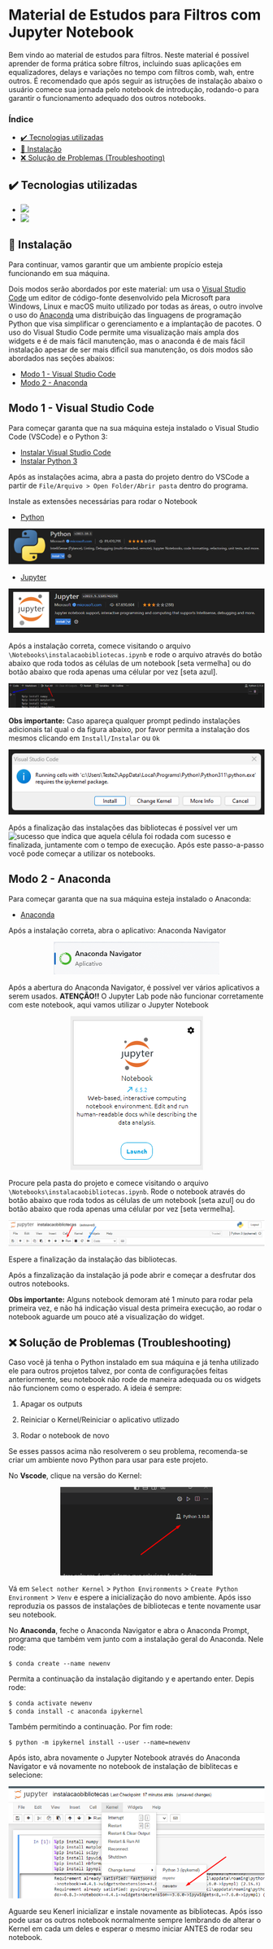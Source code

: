 # Material de Estudos para Filtros com Jupyter Notebook

Bem vindo ao material de estudos para filtros. Neste material é possível aprender de forma prática sobre filtros, incluindo suas aplicações em equalizadores, delays e variações no tempo com filtros comb, wah, entre outros. É recomendado que após seguir as istruções de instalação abaixo o usuário comece sua jornada pelo notebook de introdução, rodando-o para garantir o funcionamento adequado dos outros notebooks.

### Índice

- [✔️ Tecnologias utilizadas](#%EF%B8%8F-tecnologias-utilizadas)
- [🔨  Instalação](#--instalação)
- [❌ Solução de Problemas (Troubleshooting)](#x-solução-de-problemas-troubleshooting)

## ✔️ Tecnologias utilizadas
- <a href="http://jupyter.org/"><img src="https://img.shields.io/badge/Jupyter-F37626.svg?&style=for-the-badge&logo=Jupyter&logoColor=white"></a>
- <a href="https://www.python.org/"><img src="https://img.shields.io/badge/Python-3776AB?style=for-the-badge&logo=python&logoColor=white"></a>

## 🔨  Instalação
Para continuar, vamos garantir que um ambiente propício esteja funcionando em sua máquina.

Dois modos serão abordados por este material: um usa o [Visual Studio Code](https://code.visualstudio.com/) um editor de código-fonte desenvolvido pela Microsoft para Windows, Linux e macOS muito utilizado por todas as áreas, 
o outro involve o uso do [Anaconda](https://www.anaconda.com/download/) uma distribuição das linguagens de programação Python que visa simplificar o gerenciamento e a implantação de pacotes. O uso do Visual Studio Code permite uma visualização mais ampla dos widgets e é de mais fácil manutenção, mas o anaconda é de mais fácil instalação apesar de ser mais dificil sua manutenção, os dois modos são abordados nas seções abaixos:

- [Modo 1 - Visual Studio Code](#modo-1---visual-studio-code)
- [Modo 2 - Anaconda](#modo-2----anaconda)
 
## Modo 1 - Visual Studio Code
Para começar garanta que na sua máquina esteja instalado o Visual Studio Code (VSCode) e o Python 3:

- [Instalar Visual Studio Code](https://code.visualstudio.com/download)
- [Instalar Python 3](https://www.python.org/downloads/)

Após as instalações acima, abra a pasta do projeto dentro do VSCode a partir de `File/Arquivo > Open Folder/Abrir pasta` dentro do programa.

Instale as extensões necessárias para rodar o Notebook

- [Python](https://marketplace.visualstudio.com/items?itemName=ms-python.python)

<img src="./Assets/pythonVscode.png"></a>

 
 - [Jupyter](https://marketplace.visualstudio.com/items?itemName=ms-toolsai.jupyter)

<img src="./Assets/jupyterVscode.png"></a>


Após a instalação correta, comece visitando o arquivo `\Notebooks\instalacaobibliotecas.ipynb` e rode o arquivo através do botão abaixo que roda todos as células de um notebook [seta vermelha]  ou do botão abaixo que roda apenas uma célular por vez [seta azul].

<p align="center">
<img src="./Assets/instalbibliotecas.png">
</p>

**Obs importante:** Caso apareça qualquer prompt pedindo instalações adicionais tal qual o da figura abaixo, por favor permita a instalação dos mesmos clicando em `Install/Instalar` ou `Ok`

<p align="center">
<img src="/Assets/ipykernelvscode.png">
</p>

Após a finalização das instalações das bibliotecas é possível ver um ![sucesso](https://github.com/anaclaramsb/Material-de-Estudos-para-Filtros/assets/50646420/7aa5643f-6b9e-4772-b305-c7d119fe58d7) que indica
que aquela célula foi rodada com sucesso e finalizada, juntamente com o tempo de execução. Após este passo-a-passo você pode começar a utilizar os notebooks.


## Modo 2 -  Anaconda
Para começar garanta que na sua máquina esteja instalado o Anaconda:

- [Anaconda ](https://www.anaconda.com/download/)

Após a instalação correta, abra o aplicativo: Anaconda Navigator

<p align="center">
<img src="./Assets/anaconda.png">
</p>

Após a abertura do Anaconda Navigator, é possível ver vários aplicativos a serem usados. **ATENÇÃO!!** O Jupyter Lab pode não funcionar corretamente com este notebook, aqui vamos utilizar o Jupyter Notebook

<p align="center">
<img src="./Assets/jupyteranaconda.png">
</p>

Procure pela pasta do projeto e comece visitando o arquivo `\Notebooks\instalacaobibliotecas.ipynb`. Rode o notebook através do botão abaixo que roda todos as células de um notebook [seta azul]  ou do botão abaixo que roda apenas uma célular por vez [seta vermelha].

<p align="center">
<img src="./Assets/playanaconda.png">
</p>

Espere a finalização da instalação das bibliotecas.

Após a finzalização da instalação já pode abrir e começar a desfrutar dos outros notebooks.

**Obs importante:** Alguns notebook demoram até 1 minuto para rodar pela primeira vez, e não há indicação visual desta primeira execução, ao rodar o notebook aguarde um pouco até a visualização do widget.

## ❌ Solução de Problemas (Troubleshooting)

Caso você já tenha o Python instalado em sua máquina e já tenha utilizado ele para outros projetos talvez, por conta de configurações feitas anteriormente, seu notebook não rode de maneira adequada ou os widgets não funcionem como o esperado. A ideia é sempre:

1. Apagar os outputs
2. Reiniciar o Kernel/Reiniciar o aplicativo utlizado
 
4. Rodar o notebook de novo

Se esses passos acima não resolverem o seu problema, recomenda-se criar um ambiente novo Python para usar para este projeto. 

No **Vscode**, clique na versão do Kernel:

<p align="center">
<img src="./Assets/trouble1.png" width=300>
</p>

Vá em `Select nother Kernel` > `Python Environments` > `Create Python Environment` > `Venv` e espere a inicialização do novo ambiente. Após isso reproduzia os passos de instalações de bibliotecas e tente novamente usar seu notebook.

No  **Anaconda**, feche o Anaconda Navigator e abra o Anaconda Prompt, programa que também vem junto com a instalação geral do Anaconda. Nele rode:

```console
$ conda create --name newenv
```
Permita a continuação da instalação digitando y e apertando enter. Depis rode:

```console
$ conda activate newenv
$ conda install -c anaconda ipykernel
```
Também permitindo a continuação. Por fim rode:

```console
$ python -m ipykernel install --user --name=newenv
```

Após isto, abra novamente o Jupyter Notebook através do Anaconda Navigator e vá novamente no notebook  de instalação de biblitecas e selecione:

<p align="center">
<img src="./Assets/trouble2.png">
</p>


Aguarde seu Kenerl inicializar e instale novamente as bibliotecas. Após isso pode usar os outros notebook normalmente sempre lembrando de alterar o Kernel em cada um deles e esperar o mesmo iniciar ANTES de rodar seu notebook.


